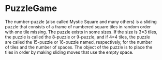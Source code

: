 # PuzzleGame

The number-puzzle (also called Mystic Square and many others) is a sliding puzzle that consists of a frame of numbered square tiles in random order with one tile missing. The puzzle exists in some sizes. If the size is 3×3 tiles, the puzzle is called the 8-puzzle or 9-puzzle, and if 4×4 tiles, the puzzle are called the 15-puzzle or 16-puzzle named, respectively, for the number of tiles and the number of spaces. The object of the puzzle is to place the tiles in order by making sliding moves that use the empty space.
